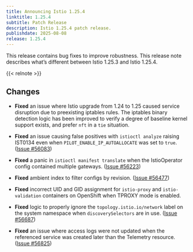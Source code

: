 ```yaml
---
title: Announcing Istio 1.25.4
linktitle: 1.25.4
subtitle: Patch Release
description: Istio 1.25.4 patch release.
publishdate: 2025-08-08
release: 1.25.4
---
```


This release contains bug fixes to improve robustness. This release note describes what’s different between Istio 1.25.3 and Istio 1.25.4.

{{< relnote >}}

## Changes

- **Fixed** an issue where Istio upgrade from 1.24 to 1.25 caused service disruption due to preexisting iptables rules.
    The iptables binary detection logic has been improved to verify a degree of baseline kernel support exists, and prefer `nft` in a `tie` situation.

- **Fixed** an issue causing false positives with `istioctl analyze` raising IST0134 even when `PILOT_ENABLE_IP_AUTOALLOCATE` was set to `true`.
  ([Issue #56083](https://github.com/istio/istio/issues/56083))

- **Fixed** a panic in `istioctl manifest translate` when the IstioOperator config contained multiple gateways.
  ([Issue #56223](https://github.com/istio/istio/issues/56223))

- **Fixed** ambient index to filter configs by revision.
  ([Issue #56477](https://github.com/istio/istio/issues/56477))

- **Fixed** incorrect UID and GID assignment for `istio-proxy` and `istio-validation` containers on OpenShift when TPROXY mode is enabled.
- **Fixed** logic to properly ignore the `topology.istio.io/network` label on the system namespace when `discoverySelectors` are in use.
  ([Issue #56687](https://github.com/istio/istio/issues/56687))

- **Fixed** an issue where access logs were not updated when the referenced service was created later than the Telemetry resource.  ([Issue #56825](https://github.com/istio/istio/issues/56825))
